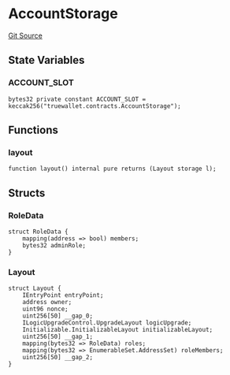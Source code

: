 # AccountStorage
[Git Source](https://github.com/TrueWallet/contracts/blob/843930f01013ad22976a2d653f9d67aaa82d54f4/src/utils/AccountStorage.sol)


## State Variables
### ACCOUNT_SLOT

```solidity
bytes32 private constant ACCOUNT_SLOT = keccak256("truewallet.contracts.AccountStorage");
```


## Functions
### layout


```solidity
function layout() internal pure returns (Layout storage l);
```

## Structs
### RoleData

```solidity
struct RoleData {
    mapping(address => bool) members;
    bytes32 adminRole;
}
```

### Layout

```solidity
struct Layout {
    IEntryPoint entryPoint;
    address owner;
    uint96 nonce;
    uint256[50] __gap_0;
    ILogicUpgradeControl.UpgradeLayout logicUpgrade;
    Initializable.InitializableLayout initializableLayout;
    uint256[50] __gap_1;
    mapping(bytes32 => RoleData) roles;
    mapping(bytes32 => EnumerableSet.AddressSet) roleMembers;
    uint256[50] __gap_2;
}
```

